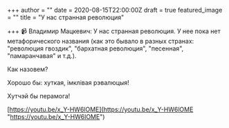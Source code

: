 +++
author = ""
date = 2020-08-15T22:00:00Z
draft = true
featured_image = ""
title = "У нас странная революция"

+++
📹 Владимир Мацкевич: У нас странная революция. У нее пока нет метафорического названия (как это бывало в разных странах: "революция гвоздик", "бархатная революция", "песенная", "памаранчавая" и т.д.).

Как назовем?

Хорошо бы: хуткая, імклівая рэвалюцыя!

Хутчэй бы перамога!

[https://youtu.be/x_Y-HW6lOME](https://youtu.be/x_Y-HW6lOME "https://youtu.be/x_Y-HW6lOME")